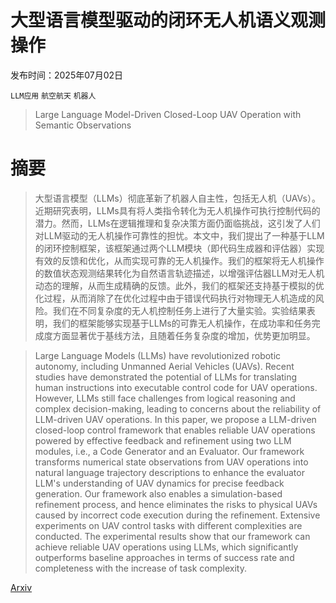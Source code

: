 # 大型语言模型驱动的闭环无人机语义观测操作

发布时间：2025年07月02日

`LLM应用` `航空航天` `机器人`

> Large Language Model-Driven Closed-Loop UAV Operation with Semantic Observations

# 摘要

> 大型语言模型（LLMs）彻底革新了机器人自主性，包括无人机（UAVs）。近期研究表明，LLMs具有将人类指令转化为无人机操作可执行控制代码的潜力。然而，LLMs在逻辑推理和复杂决策方面仍面临挑战，这引发了人们对LLM驱动的无人机操作可靠性的担忧。本文中，我们提出了一种基于LLM的闭环控制框架，该框架通过两个LLM模块（即代码生成器和评估器）实现有效的反馈和优化，从而实现可靠的无人机操作。我们的框架将无人机操作的数值状态观测结果转化为自然语言轨迹描述，以增强评估器LLM对无人机动态的理解，从而生成精确的反馈。此外，我们的框架还支持基于模拟的优化过程，从而消除了在优化过程中由于错误代码执行对物理无人机造成的风险。我们在不同复杂度的无人机控制任务上进行了大量实验。实验结果表明，我们的框架能够实现基于LLMs的可靠无人机操作，在成功率和任务完成度方面显著优于基线方法，且随着任务复杂度的增加，优势更加明显。

> Large Language Models (LLMs) have revolutionized robotic autonomy, including Unmanned Aerial Vehicles (UAVs). Recent studies have demonstrated the potential of LLMs for translating human instructions into executable control code for UAV operations. However, LLMs still face challenges from logical reasoning and complex decision-making, leading to concerns about the reliability of LLM-driven UAV operations. In this paper, we propose a LLM-driven closed-loop control framework that enables reliable UAV operations powered by effective feedback and refinement using two LLM modules, i.e., a Code Generator and an Evaluator. Our framework transforms numerical state observations from UAV operations into natural language trajectory descriptions to enhance the evaluator LLM's understanding of UAV dynamics for precise feedback generation. Our framework also enables a simulation-based refinement process, and hence eliminates the risks to physical UAVs caused by incorrect code execution during the refinement. Extensive experiments on UAV control tasks with different complexities are conducted. The experimental results show that our framework can achieve reliable UAV operations using LLMs, which significantly outperforms baseline approaches in terms of success rate and completeness with the increase of task complexity.

[Arxiv](https://arxiv.org/abs/2507.01930)